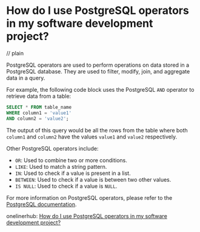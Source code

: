# How do I use PostgreSQL operators in my software development project?
// plain

PostgreSQL operators are used to perform operations on data stored in a PostgreSQL database. They are used to filter, modify, join, and aggregate data in a query.

For example, the following code block uses the PostgreSQL `AND` operator to retrieve data from a table:
```sql
SELECT * FROM table_name
WHERE column1 = 'value1'
AND column2 = 'value2';
```
The output of this query would be all the rows from the table where both `column1` and `column2` have the values `value1` and `value2` respectively.

Other PostgreSQL operators include:
* `OR`: Used to combine two or more conditions.
* `LIKE`: Used to match a string pattern.
* `IN`: Used to check if a value is present in a list.
* `BETWEEN`: Used to check if a value is between two other values.
* `IS NULL`: Used to check if a value is `NULL`.

For more information on PostgreSQL operators, please refer to the [PostgreSQL documentation](https://www.postgresql.org/docs/current/functions-comparisons.html).

onelinerhub: [How do I use PostgreSQL operators in my software development project?](https://onelinerhub.com/postgresql/how-do-i-use-postgresql-operators-in-my-software-development-project)